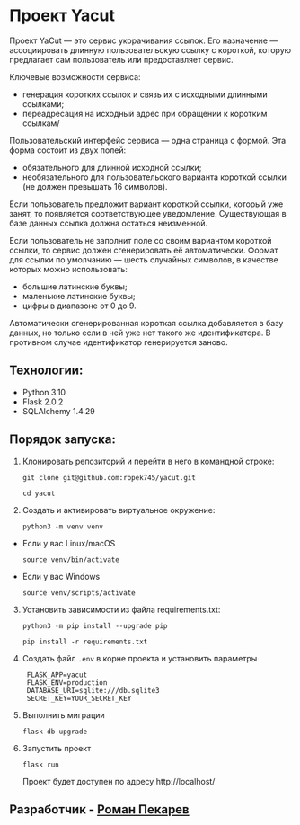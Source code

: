 # Проект Yacut

Проект YaCut — это сервис укорачивания ссылок. Его назначение — ассоциировать длинную пользовательскую ссылку с короткой, которую предлагает сам пользователь или предоставляет сервис.

Ключевые возможности сервиса:

 - генерация коротких ссылок и связь их с исходными длинными ссылками;
 - переадресация на исходный адрес при обращении к коротким ссылкам/
 
Пользовательский интерфейс сервиса — одна страница с формой. Эта форма состоит из двух полей:

 - обязательного для длинной исходной ссылки;
 - необязательного для пользовательского варианта короткой ссылки (не должен превышать 16 символов).
 
Если пользователь предложит вариант короткой ссылки, который уже занят, то появляется соответствующее уведомление. Существующая в базе данных ссылка должна остаться неизменной.

Если пользователь не заполнит поле со своим вариантом короткой ссылки, то сервис должен сгенерировать её автоматически. Формат для ссылки по умолчанию — шесть случайных символов, в качестве которых можно использовать:

- большие латинские буквы;
- маленькие латинские буквы;
- цифры в диапазоне от 0 до 9.

Автоматически сгенерированная короткая ссылка добавляется в базу данных, но только если в ней уже нет такого же идентификатора. В противном случае идентификатор генерируется заново.

## Технологии:
* Python 3.10
* Flask 2.0.2
* SQLAlchemy 1.4.29

## Порядок запуска:
1. Клонировать репозиторий и перейти в него в командной строке:

      ```
      git clone git@github.com:ropek745/yacut.git
      ```
      
      ```
      cd yacut
      ```

2. Cоздать и активировать виртуальное окружение:

    ```
    python3 -m venv venv
    ```

  * Если у вас Linux/macOS
  
      ```
      source venv/bin/activate
      ```

  * Если у вас Windows

      ```
      source venv/scripts/activate
      ```

3. Установить зависимости из файла requirements.txt:

    ```
    python3 -m pip install --upgrade pip
    ```
    
    ```
    pip install -r requirements.txt
    ```

4. Создать файл ```.env``` в корне проекта и установить параметры
   ```
    FLASK_APP=yacut
    FLASK_ENV=production
    DATABASE_URI=sqlite:///db.sqlite3
    SECRET_KEY=YOUR_SECRET_KEY
   ```
   
5. Выполнить миграции
    ```
    flask db upgrade
   ```
6. Запустить проект
    ```
   flask run
   ```
    Проект будет доступен по адресу http://localhost/

## Разработчик - [Роман Пекарев](https://github.com/ropek745) ##
